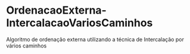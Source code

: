 # OrdenacaoExterna-IntercalacaoVariosCaminhos
 Algoritmo de ordenação externa utilizando a técnica de Intercalação por vários caminhos
